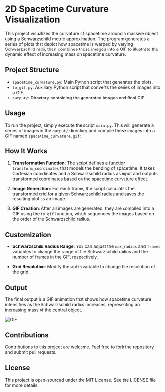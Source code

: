# 2D Spacetime Curvature Visualization

This project visualizes the curvature of spacetime around a massive object using a Schwarzschild metric approximation. The program generates a series of plots that depict how spacetime is warped by varying Schwarzschild radii, then combines these images into a GIF to illustrate the dynamic effect of increasing mass on spacetime curvature.

## Project Structure

- `spacetime_curvature.py`: Main Python script that generates the plots.
- `to_gif.py`: Auxiliary Python script that converts the series of images into a GIF.
- `output/`: Directory containing the generated images and final GIF.


## Usage

To run the project, simply execute the script `main.py`. This will generate a series of images in the `output/` directory and compile these images into a GIF named `spacetime_curvature.gif`:



## How It Works

1. **Transformation Function**: The script defines a function `transform_coordinates` that models the bending of spacetime. It takes Cartesian coordinates and a Schwarzschild radius as input and outputs transformed coordinates based on the spacetime curvature effect.

2. **Image Generation**: For each frame, the script calculates the transformed grid for a given Schwarzschild radius and saves the resulting plot as an image.

3. **GIF Creation**: After all images are generated, they are compiled into a GIF using the `to_gif` function, which sequences the images based on the order of the Schwarzschild radius.

## Customization

- **Schwarzschild Radius Range**: You can adjust the `max_radius` and `frames` variables to change the range of the Schwarzschild radius and the number of frames in the GIF, respectively.

- **Grid Resolution**: Modify the `width` variable to change the resolution of the grid.

## Output

The final output is a GIF animation that shows how spacetime curvature intensifies as the Schwarzschild radius increases, representing an increasing mass of the central object.

![GIF](./spacetime_curvature.gif "Spacetime curvature")

## Contributions

Contributions to this project are welcome. Feel free to fork the repository and submit pull requests.

## License

This project is open-sourced under the MIT License. See the LICENSE file for more details.


